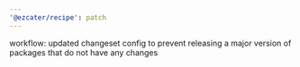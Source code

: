 ```yaml
---
'@ezcater/recipe': patch
---
```


workflow: updated changeset config to prevent releasing a major version of packages that do not have any changes
